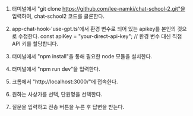 1. 터미널에서 "git clone https://github.com/lee-namki/chat-school-2.git"을 입력하여, chat-school2 코드를 클론한다.
2. app-chat-hook-'use-gpt.ts'에서 환경 변수로 되어 있는 apikey를 본인의 것으로 수정한다.
 const apiKey = "your-direct-api-key"; // 환경 변수 대신 직접 API 키를 할당합니다.
   
3. 터미널에서 "npm install"을 통해 필요한 node 모듈을 설치한다.
4. 터미널에서 "npm run dev"을 입력한다.
5. 크롬에서 "http://localhost:3000/"에 접속한다.
6. 원하는 사상가를 선택, 단원명을 선택한다.
7. 질문을 입력하고 전송 버튼을 누른 후 답변을 받는다.
